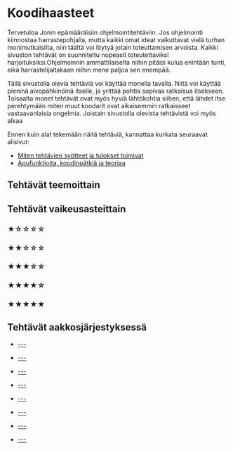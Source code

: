 <!-- Tämä on generoitu tiedosto, älä muokkaa tätä. -->
# Koodihaasteet

Tervetuloa Jonin epämääräisiin ohjelmointitehtäviin. Jos ohjelmointi kiinnostaa harrastepohjalla, mutta kaikki omat ideat vaikuttavat vielä turhan monimutkaisilta, niin täältä voi löytyä jotain toteuttamisen arvoista. Kaikki sivuston tehtävät on suunniteltu nopeasti toteutettaviksi harjoituksiksi.Ohjelmoinnin ammattilaiselta niihin pitäisi kulua enintään tunti, eikä harrastelijaltakaan niihin mene paljoa sen enempää.

Tällä sivustolla olevia tehtäviä voi käyttää monella tavalla. Niitä voi käyttää pieninä aivopähkinöinä itselle, ja yrittää pohtia sopivaa ratkaisua itsekseen. Toisaalta monet tehtävät ovat myös hyviä lähtökohtia siihen, että lähdet itse perehtymään miten muut koodarit ovat aikaisemmin ratkaisseet vastaavanlaisia ongelmia. Joistain sivustolla olevista tehtävistä voi myös alkaa 

Ennen kuin alat tekemään näitä tehtäviä, kannattaa kurkata seuraavat alisivut:

 - [Miten tehtävien syötteet ja tulokset toimivat](./arviointi.md)
 - [Apufunktioita, koodinpätkiä ja teoriaa](./apufunktiot.md)


## Tehtävät teemoittain

<!-- material/tags { include: [Sanakirja, Ääkkösiä, Puurakenne, Algoritmit] } -->


## Tehtävät vaikeusasteittain

### ★☆☆☆☆

<!-- material/tags { include: [Vaikeusaste 1] } -->

### ★★☆☆☆

<!-- material/tags { include: [Vaikeusaste 2] } -->

### ★★★☆☆

<!-- material/tags { include: [Vaikeusaste 3] } -->

### ★★★★☆

<!-- material/tags { include: [Vaikeusaste 4] } -->

### ★★★★★

<!-- material/tags { include: [Vaikeusaste 5] } -->


## Tehtävät aakkosjärjestyksessä<div class="grid cards" markdown>

-   [---](./haasteet/aakkostus.md)


-   [---](./haasteet/boggle.md)


-   [---](./haasteet/duplikaatti.md)


-   [---](./haasteet/palindromi.md)


-   [---](./haasteet/palindromi2.md)


-   [---](./haasteet/palindromi3.md)


-   [---](./haasteet/roomalaiset.md)


-   [---](./haasteet/sanakirja.md)


</div>
